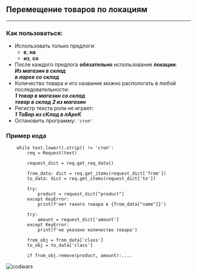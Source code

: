 ## Перемещение товаров по локациям 

---

###  Как пользоваться:

- Использовать только предлоги:
    - **в**, **на**
    - **из**, **со**
- После каждого предлога **обязательно** использование **локации**:   
    ***Из магазин в склад***    
    ***в ларек со склад***
- Количество товара и его название можно распологать в любой последовательности:  
    ***1 товар в магазин со склад***  
    ***товар в склад 2 из магазин***
- Регистр текста роли не играет:  
    ***1 ТоВар из сКлад в лАреК*** 
- Остановить программу:
    ```'стоп'```

### Пример кода

```text = input("Введите предложение: ")
    while text.lower().strip() != 'стоп':
        req = Request(text)

        request_dict = req.get_req_data()

        from_data: dict = req.get_items(request_dict['from'])
        to_data: dict = req.get_items(request_dict['to'])

        try:
            product = request_dict["product"]
        except KeyError:
            print(f'нет такого товара в {from_data["name"]}')

        try:
            amount = request_dict['amount']
        except KeyError:
            print(f'не указано количество товара')

        from_obj = from_data['class']
        to_obj = to_data['class']

        if from_obj.remove(product, amount):....
```

![codwars](https://www.codewars.com/users/Ko4ak/badges/micro)
